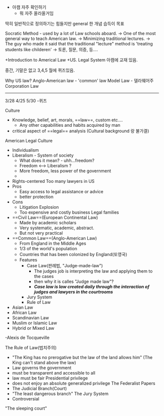 - 아캠 자주 확인하기
	- 뭐 자주 올라올거임

딱히 일반적으로 정의하기는 힘들지만 general 한 개념 습득이 목표

Socratic Method - used by a lot of Law schools aboard.
-> One of the most general way to teach American law.
-> Minimizing traditional lectures.
	-> The guy who made it said that the traditional "lecture" method is 'treating students like childeren'
-> 토론, 질문, 의증, 등....

+Introduction to Americal Law
+US. Legal System
아캠에 교재 있음.

중간, 기말은 없고
3,4,5 월에 퀴즈있음.

Why US law?
Anglo-American law - 'common' law
Model Law - 델라웨어주 Corporation Law


---
3/28 4/25 5/30 -퀴즈

Culture
- Knowledge, belief, art, morals, ==law==, custom etc....
	- Any other capabilities and habits acquired by man
- critical aspect of ==legal== analysis (Cultural background 랑 불가결)

American Legal Culture
- Individualism
- Liberalism - System of society 
	- What does it mean? - uhh...freedom?
	- Freedom <--> Liberalism ?
	- More freedom, less power of the government
	- 
- Rights-centered
Too many lawyers in US
- Pros
	- Easy access to legal assistance or advice
	- better protection
- Cons
	- Litigation Explosion
	- Too expensive and costly business
Legal families
- ==Civil Law==(European Continental Law)
	- Made by academic scholars
	- Very systematic, academic, abstract.
	- But not very practical
- ==Common Law==(Anglo-American Law)
	- From England in the Middle Ages
	- 1/3 of the world's population
	- Countries that has been colonized by England(또영국)
	- Features
		- Case Law(판례법, "Judge-made-law")
			- The judges job is interpreting the law and applying them to the cases
			- then why it is calles "Judge made law"?
			- ***Case law is law created daily through the interaction of judges and lawyers in the courtrooms***
		- Jury System
		- Rule of Law
- Asian Law
- African Law
- Scandinavian Law
- Muslim or Islamic Law
- Hybrid or Mixed Law
<Democracy in America>
-Alexis de Tocqueville


The Rule of Law(법치주의)
- "The King has no prerogative but the law of the land allows him" (The King can't stand above the law)
- Law governs the government
- must be transparent and accessible to all
- law must be fair
Presidential privilege
- does not enjoy an absolute generalized privilege
The Federalist Papers
- The Judicial Branch(Court)
- "The least dangerous branch"
The Jury System
- Controversial

"The sleeping court"
